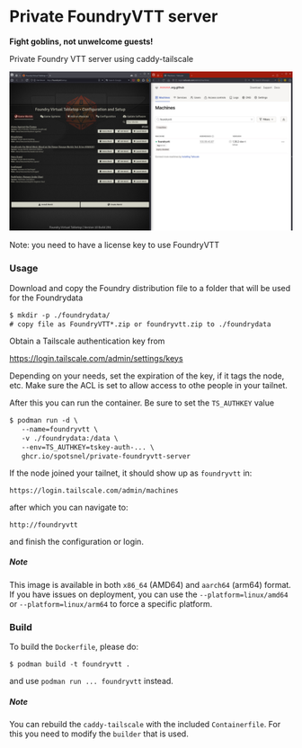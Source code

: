 Private FoundryVTT server
=========================

**Fight goblins, not unwelcome guests!**


Private Foundry VTT server using caddy-tailscale

![](./screenshot.jpg)


Note: you need to have a license key to use FoundryVTT


### Usage

Download and copy the Foundry distribution file to a folder that will be used for the Foundrydata

```
$ mkdir -p ./foundrydata/
# copy file as FoundryVTT*.zip or foundryvtt.zip to ./foundrydata
```

Obtain a Tailscale authentication key from

   https://login.tailscale.com/admin/settings/keys


Depending on your needs, set the expiration of the key, if it tags the node, etc. Make sure the ACL is set to allow access to othe people in your tailnet.

After this you can run the container. Be sure to set the `TS_AUTHKEY` value


```
$ podman run -d \
   --name=foundryvtt \
   -v ./foundrydata:/data \
   --env=TS_AUTHKEY=tskey-auth-... \
   ghcr.io/spotsnel/private-foundryvtt-server
```

If the node joined your tailnet, it should show up as `foundryvtt` in:

    https://login.tailscale.com/admin/machines

after which you can navigate to:

    http://foundryvtt

and finish the configuration or login.


##### Note

This image is available in both `x86_64` (AMD64) and `aarch64` (arm64) format. If you have issues on deployment, you can use the `--platform=linux/amd64` or `--platform=linux/arm64` to force a specific platform.


### Build
To build the `Dockerfile`, please do:

```
$ podman build -t foundryvtt .
```

and use `podman run ... foundryvtt` instead.

##### Note
You can rebuild the `caddy-tailscale` with the included `Containerfile`. For this you need to modify the `builder` that is used.

